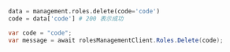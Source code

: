 ```python
data = management.roles.delete(code='code')
code = data['code'] # 200 表示成功
```

```csharp
var code = "code";
var message = await rolesManagementClient.Roles.Delete(code);
```
